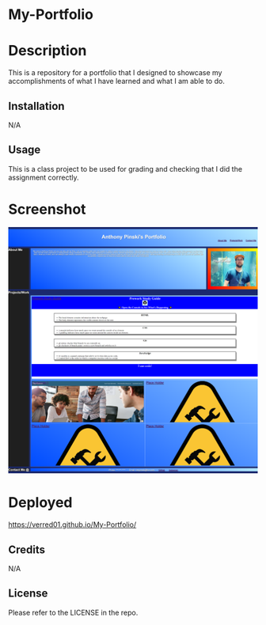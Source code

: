 # My-Portfolio

# Description
This is a repository for a portfolio that I designed to showcase my accomplishments of what I have learned and what I am able to do.

## Installation

N/A

## Usage

This is a class project to be used for grading and checking that I did the assignment correctly.

# Screenshot
![Alt text](<./assets/images/Opera Snapshot_2023-10-30_140121_verred01.github.io.png>)

# Deployed
https://verred01.github.io/My-Portfolio/

## Credits

N/A

## License

Please refer to the LICENSE in the repo.
